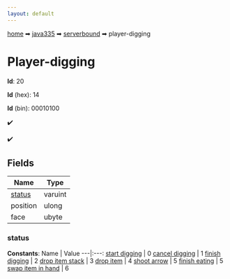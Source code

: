 ```yaml
---
layout: default
---
```


[home](/) ➡ [java335](/protocol/java335) ➡ [serverbound](/protocol/java335/serverbound) ➡ player-digging

# Player-digging

**Id**: 20

**Id** (hex): 14

**Id** (bin): 00010100

✔️

✔️

## Fields

Name | Type
---|---
[status](#status) | varuint
position | ulong
face | ubyte

### status

**Constants**:
Name | Value
---|:---:
[start digging](status_start-digging) | 0
[cancel digging](status_cancel-digging) | 1
[finish digging](status_finish-digging) | 2
[drop item stack](status_drop-item-stack) | 3
[drop item](status_drop-item) | 4
[shoot arrow](status_shoot-arrow) | 5
[finish eating](status_finish-eating) | 5
[swap item in hand](status_swap-item-in-hand) | 6

